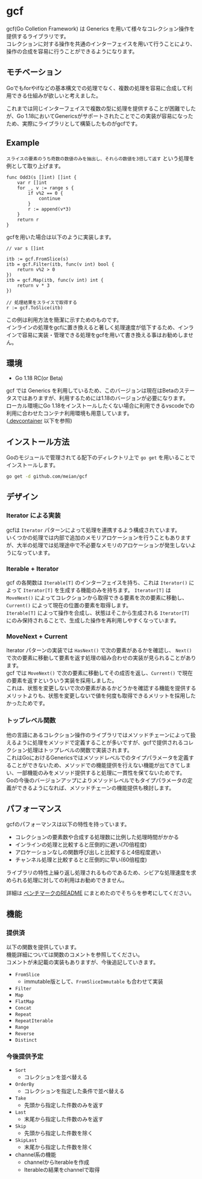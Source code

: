 # gcf

gcf(Go Colletion Framework) は Generics を用いて様々なコレクション操作を提供するライブラリです。  
コレクションに対する操作を共通のインターフェイスを用いて行うことにより、操作の合成を容易に行うことができるようになります。

## モチベーション

Goでもforやifなどの基本構文での処理でなく、複数の処理を容易に合成して利用できる仕組みが欲しいと考えました。

これまでは同じインターフェイスで複数の型に処理を提供することが困難でしたが、Go 1.18においてGenericsがサポートされたことでこの実装が容易になったため、実際にライブラリとして構築したものがgcfです。

## Example

`スライスの要素のうち奇数の数値のみを抽出し、それらの数値を3倍して返す` という処理を例として取り上げます。

```golang
func Odd3(s []int) []int {
    var r []int
    for _, v := range s {
        if v%2 == 0 {
            continue
        }
        r := append(v*3)
    }
    return r
}
```

gcfを用いた場合は以下のように実装します。

```golang
// var s []int

itb := gcf.FromSlice(s)
itb = gcf.Filter(itb, func(v int) bool {
    return v%2 > 0
})
itb = gcf.Map(itb, func(v int) int {
    return v * 3
})

// 処理結果をスライスで取得する
r := gcf.ToSlice(itb)
```

この例は利用方法を簡潔に示すためのものです。  
インラインの処理をgcfに置き換えると著しく処理速度が低下するため、インラインで容易に実装・管理できる処理をgcfを用いて書き換える事はお勧めしません。

## 環境

- Go 1.18 RC(or Beta)

gcf では Generics を利用しているため、このバージョンは現在はBetaのステータスではありますが、利用するためには1.18のバージョンが必要になります。  
ローカル環境にGo 1.18をインストールしたくない場合に利用できるvscodeでの利用に合わせたコンテナ利用環境も用意しています。  
([.devcontainer](https://github.com/meian/gcf/tree/main/.devcontainer) 以下を参照)

## インストール方法

Goのモジュールで管理されてる配下のディレクトリ上で `go get` を用いることでインストールします。

```bash
go get -d github.com/meian/gcf
```

## デザイン

### Iterator による実装

gcfは `Iterator` パターンによって処理を連携するよう構成されています。  
いくつかの処理では内部で追加のメモリアロケーションを行うこともありますが、大半の処理では処理途中で不必要なメモリのアロケーションが発生しないようになっています。

### Iterable + Iterator

gcf の各関数は `Iterable[T]` のインターフェイスを持ち、これは `Iterator()` によって `Iterator[T]` を生成する機能のみを持ちます。
`Iterator[T]` は `MoveNext()` によってコレクションから取得できる要素を次の要素に移動し、`Current()` によって現在の位置の要素を取得します。  
`Iterable[T]` によって操作を合成し、状態はそこから生成される `Iterator[T]` にのみ保持されることで、生成した操作を再利用しやすくなっています。

### MoveNext + Current

Iterator パターンの実装では `HasNext()` で次の要素があるかを確認し、 `Next()` で次の要素に移動して要素を返す処理の組み合わせの実装が見られることがあります。  
gcf では `MoveNext()` で次の要素に移動してその成否を返し、`Current()` で現在の要素を返すといういう実装を採用しました。  
これは、状態を変更しないで次の要素があるかどうかを確認する機能を提供するメリットよりも、状態を変更しないで値を何度も取得できるメリットを採用したかったためです。

### トップレベル関数

他の言語にあるコレクション操作のライブラリではメソッドチェーンによって扱えるように処理をメソッドで定義することが多いですが、gcfで提供されるコレクション処理はトップレベルの関数で実装されます。  
これはGoにおけるGenericsではメソッドレベルでのタイプパラメータを定義することができないため、メソッドでの機能提供を行えない機能が出てきてしまい、一部機能のみをメソッド提供すると処理に一貫性を保てないためです。  
Goの今後のバージョンアップによりメソッドレベルでもタイプパラメータの定義ができるようになれば、メソッドチェーンの機能提供も検討します。

## パフォーマンス

gcfのパフォーマンスは以下の特性を持っています。

- コレクションの要素数や合成する処理数に比例した処理時間がかかる
- インラインの処理と比較すると圧倒的に遅い(70倍程度)
- アロケーションなしの関数呼び出しと比較すると4倍程度遅い
- チャンネル処理と比較するとと圧倒的に早い(60倍程度)

ライブラリの特性上繰り返し処理されるものであるため、シビアな処理速度を求められる処理に対しての利用はお勧めできません。

詳細は [ベンチマークのREADME](bench/README.ja.md) にまとめたのでそちらを参考にしてください。

## 機能

### 提供済

以下の関数を提供しています。  
機能詳細については関数のコメントを参照してください。  
コメントが未記載の実装もありますが、今後追記していきます。

- `FromSlice`
  - immutable版として、`FromSliceImmutable` も合わせて実装
- `Filter`
- `Map`
- `FlatMap`
- `Concat`
- `Repeat`
- `RepeatIterable`
- `Range`
- `Reverse`
- `Distinct`

### 今後提供予定

- `Sort`
  - コレクションを並べ替える
- `OrderBy`
  - コレクションを指定した条件で並べ替える
- `Take`
  - 先頭から指定した件数のみを返す
- `Last`
  - 末尾から指定した件数のみを返す
- `Skip`
  - 先頭から指定した件数を除く
- `SkipLast`
  - 末尾から指定した件数を除く
- channel系の機能
  - channelからIterableを作成
  - Iterableの結果をchannelで取得